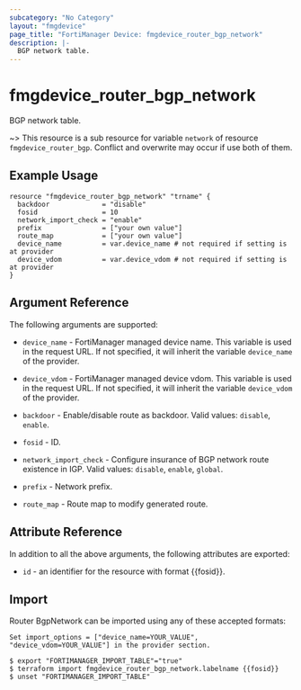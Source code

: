 ```yaml
---
subcategory: "No Category"
layout: "fmgdevice"
page_title: "FortiManager Device: fmgdevice_router_bgp_network"
description: |-
  BGP network table.
---
```


# fmgdevice_router_bgp_network
BGP network table.

~> This resource is a sub resource for variable `network` of resource `fmgdevice_router_bgp`. Conflict and overwrite may occur if use both of them.



## Example Usage

```hcl
resource "fmgdevice_router_bgp_network" "trname" {
  backdoor             = "disable"
  fosid                = 10
  network_import_check = "enable"
  prefix               = ["your own value"]
  route_map            = ["your own value"]
  device_name          = var.device_name # not required if setting is at provider
  device_vdom          = var.device_vdom # not required if setting is at provider
}
```

## Argument Reference


The following arguments are supported:

* `device_name` - FortiManager managed device name. This variable is used in the request URL. If not specified, it will inherit the variable `device_name` of the provider.
* `device_vdom` - FortiManager managed device vdom. This variable is used in the request URL. If not specified, it will inherit the variable `device_vdom` of the provider.

* `backdoor` - Enable/disable route as backdoor. Valid values: `disable`, `enable`.

* `fosid` - ID.
* `network_import_check` - Configure insurance of BGP network route existence in IGP. Valid values: `disable`, `enable`, `global`.

* `prefix` - Network prefix.
* `route_map` - Route map to modify generated route.


## Attribute Reference

In addition to all the above arguments, the following attributes are exported:
* `id` - an identifier for the resource with format {{fosid}}.

## Import

Router BgpNetwork can be imported using any of these accepted formats:
```
Set import_options = ["device_name=YOUR_VALUE", "device_vdom=YOUR_VALUE"] in the provider section.

$ export "FORTIMANAGER_IMPORT_TABLE"="true"
$ terraform import fmgdevice_router_bgp_network.labelname {{fosid}}
$ unset "FORTIMANAGER_IMPORT_TABLE"
```

